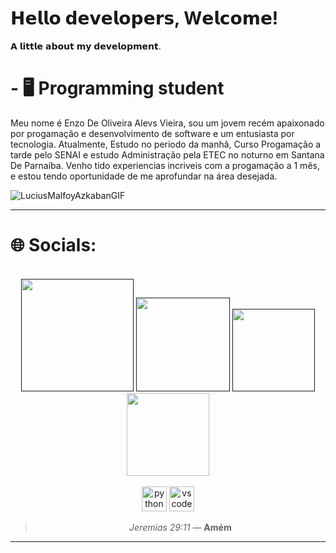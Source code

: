 # 𝗛𝗲𝗹𝗹𝗼 𝗱𝗲𝘃𝗲𝗹𝗼𝗽𝗲𝗿𝘀, W𝗲𝗹𝗰𝗼𝗺𝗲!

𝗔 𝗹𝗶𝘁𝘁𝗹𝗲 𝗮𝗯𝗼𝘂𝘁 𝗺𝘆 𝗱𝗲𝘃𝗲𝗹𝗼𝗽𝗺𝗲𝗻𝘁.
 # - 🖥️ Programming student
Meu nome é Enzo De Oliveira Alevs Vieira, sou um jovem recém apaixonado por progamação e desenvolvimento de software e um entusiasta por tecnologia.
Atualmente, Estudo no periodo da manhã, Curso Progamação a tarde pelo SENAI e estudo Administração pela ETEC no noturno em Santana De Parnaíba.
Venho tido experiencias incriveis com a progamação a 1 mês, e estou tendo oportunidade de me aprofundar na área desejada.

   
![LuciusMalfoyAzkabanGIF](https://github.com/user-attachments/assets/222d647e-1b43-4da7-9378-97c8daf7b065)



 ---






# 🌐 Socials:
<br>
 <div align="center">
    <a href="" target="_blank"><img src="https://img.shields.io/badge/-Instagram-%23E4405F?style=for-the-badge&logo=instagram&logoColor=white" width = "180" target="_blank"></a>
    <a href="" target="_blank"><img src="https://img.shields.io/badge/Discord-7289DA?style=for-the-badge&logo=discord&logoColor=white" width = "150" target="_blank"></a> 
    <a href = ""><img src="https://img.shields.io/badge/-Gmail-%23333?style=for-the-badge&logo=gmail&logoColor=white"  width = "132" target="_blank"></a>
    <a href="https://www.linkedin.com/in/mateus-de-sousa-810310236/" target="_blank"><img src="https://img.shields.io/badge/-LinkedIn-%230077B5?style=for-the-badge&logo=linkedin&logoColor=white" width = "132" target="_blank"></a> 
  </div>
<br>

<div align="center">
<img src="https://cdn.jsdelivr.net/gh/devicons/devicon/icons/python/python-original.svg" height="40" alt="python logo"  />
 <img src="https://cdn.jsdelivr.net/gh/devicons/devicon/icons/vscode/vscode-original.svg" height="40" alt="vscode logo"  />





> _Jeremias 29:11_ 
> — **Amém**
****
